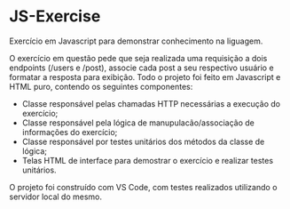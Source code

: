 # JS-Exercise
Exercício em Javascript para demonstrar conhecimento na liguagem.

O exercício em questão pede que seja realizada uma requisição a dois endpoints (/users e /post), associe cada post a seu respectivo usuário e formatar a resposta para exibição.
Todo o projeto foi feito em Javascript e HTML puro, contendo os seguintes componentes:

* Classe responsável pelas chamadas HTTP necessárias a execução do exercício;
* Classe responsável pela lógica de manupulacão/associação de informações do exercício;
* Classe responsável por testes unitários dos métodos da classe de lógica;
* Telas HTML de interface para demostrar o exercício e realizar testes unitários.

O projeto foi construído com VS Code, com testes realizados utilizando o servidor local do mesmo.
